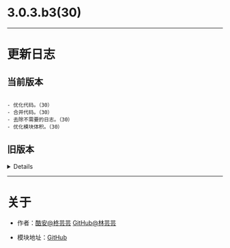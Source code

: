
# 3.0.3.b3(30)

---

# 更新日志

## 当前版本

```

- 优化代码。（30）
- 合并代码。（30）
- 去除不需要的日志。（30）
- 优化模块体积。（30）

```

## 旧版本

<details>

```

- 尝试修复无法执行。（23）
- 调整执行方法，日志等。(22)
- 3.0版本测试开始。(22)

```

</details>

---

# 关于

- 作者：[酷安@柊芸芸](http://www.coolapk.com/u/11696005) [GitHub@林芸芸](https://github.com/lin-yunyun)

- 模块地址：[GitHub](https://github.com/lin-yunyun/Dex2oatRUN)

